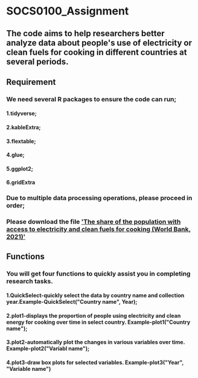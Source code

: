 # SOCS0100_Assignment
## The code aims to help researchers better analyze data about people's use of electricity or clean fuels for cooking in different countries at several periods.
## Requirement
### We need several R packages to ensure the code can run;
#### 1.tidyverse;
#### 2.kableExtra;
#### 3.flextable;
#### 4.glue;
#### 5.ggplot2;
#### 6.gridExtra 
### Due to multiple data processing operations, please proceed in order;
### Please download the file ['The share of the population with access to electricity and clean fuels for cooking (World Bank, 2021)'](https://github.com/owid/owid-datasets/blob/master/datasets/Number%20of%20people%20with%20and%20without%20energy%20access%20(OWID%20based%20on%20World%20Bank%2C%202021)/Number%20of%20people%20with%20and%20without%20energy%20access%20(OWID%20based%20on%20World%20Bank%2C%202021).csv)
## Functions
### You will get four functions to quickly assist you in completing research tasks.
#### 1.QuickSelect-quickly select the data by country name and collection year.Example-QuickSelect("Country name", Year);
#### 2.plot1-displays the proportion of people using electricity and clean energy for cooking over time in select country. Example-plot1("Country name");
#### 3.plot2-automatically plot the changes in various variables over time. Example-plot2("Variabl name");
#### 4.plot3-draw box plots for selected variables. Example-plot3("Year", "Variable name")
